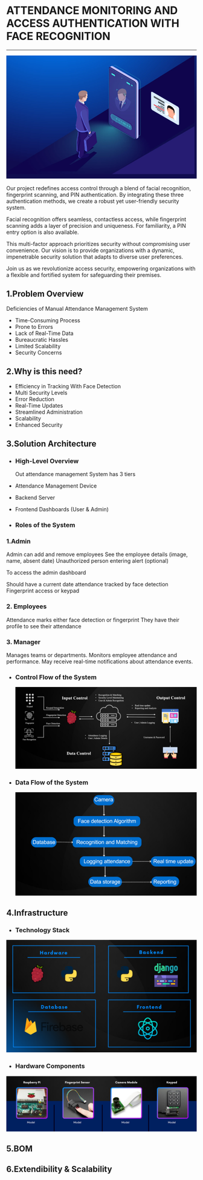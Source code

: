 
# ATTENDANCE MONITORING AND ACCESS AUTHENTICATION WITH FACE RECOGNITION  
___
![](docs/images/facerecog.png)

Our project redefines access control through a blend of facial recognition, fingerprint scanning, and PIN authentication. By integrating these three authentication methods, we create a robust yet user-friendly security system.

Facial recognition offers seamless, contactless access, while fingerprint scanning adds a layer of precision and uniqueness. For familiarity, a PIN entry option is also available.

This multi-factor approach prioritizes security without compromising user convenience. Our vision is to provide organizations with a dynamic, impenetrable security solution that adapts to diverse user preferences.

Join us as we revolutionize access security, empowering organizations with a flexible and fortified system for safeguarding their premises.

## 1.Problem Overview
Deficiencies of Manual Attendance Management System​
+ Time-Consuming Process​
+ Prone to Errors​
+ Lack of Real-Time Data​
+ Bureaucratic Hassles​
+ Limited Scalability​
+ Security Concerns​
 
## 2.Why is this need?
+ Efficiency in Tracking With Face Detection​
+ Multi Security Levels​
+ Error Reduction​
+ Real-Time Updates​
+ Streamlined Administration​
+ Scalability​
+ Enhanced Security
  
## 3.Solution Architecture
+ ###  High-Level Overview
  
  Out attendance management System has 3 tiers
+ Attendance Management Device
+ Backend Server
+ Frontend Dashboards (User & Admin)
  
+ ### Roles of the System


### 1.Admin
Admin can add and remove employees
See the employee details (image, name, absent date)
Unauthorized person entering alert (optional)

To access the admin dashboard

Should have a current date attendance tracked by face detection
Fingerprint access or keypad

  ### 2. Employees

Attendance marks either face detection or fingerprint
They have their profile to see their attendance


   ### 3. Manager
Manages teams or departments.
Monitors employee attendance and performance.
May receive real-time notifications about attendance events.


+ ### Control Flow of the System
  ![](docs/images/1.png)
+ ### Data Flow of the System
  ![](docs/images/2.png)

## 4.Infrastructure
+ ### Technology Stack
![](docs/images/4.png)

+ ### Hardware Components
![](docs/images/3.png)
## 5.BOM
## 6.Extendibility & Scalability



